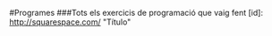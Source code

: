 #Programes
###Tots els exercicis de programació que vaig fent
[id]: http://squarespace.com/ "Título"

